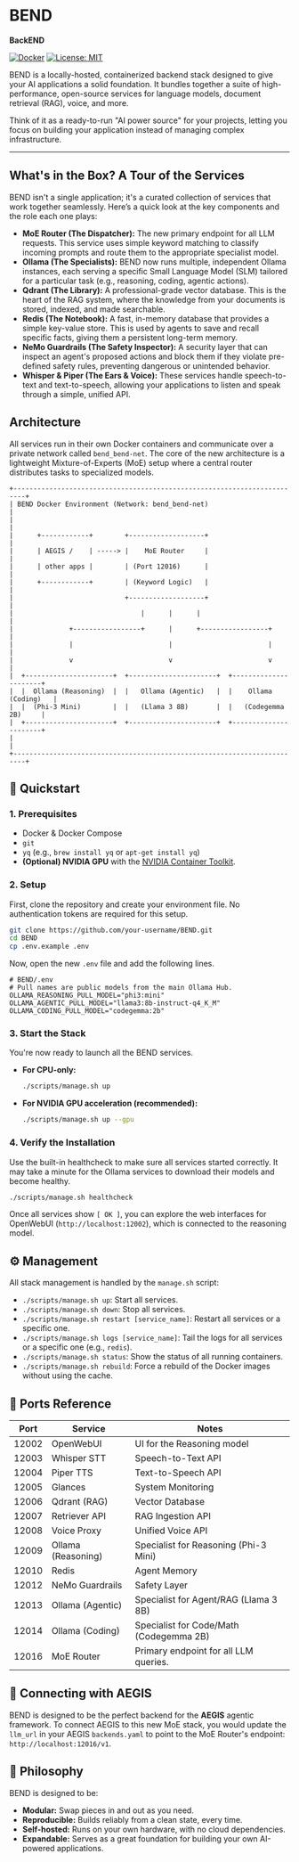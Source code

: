 # BEND
**BackEND**

[![Docker](https://img.shields.io/badge/containerized-Docker-blue)](https://www.docker.com/)
[![License: MIT](https://img.shields.io/badge/License-MIT-yellow.svg)](https://opensource.org/licenses/MIT)

BEND is a locally-hosted, containerized backend stack designed to give your AI applications a solid foundation. It bundles together a suite of high-performance, open-source services for language models, document retrieval (RAG), voice, and more.

Think of it as a ready-to-run "AI power source" for your projects, letting you focus on building your application instead of managing complex infrastructure.

---

## What's in the Box? A Tour of the Services

BEND isn't a single application; it's a curated collection of services that work together seamlessly. Here’s a quick look at the key components and the role each one plays:

-   **MoE Router (The Dispatcher):** The new primary endpoint for all LLM requests. This service uses simple keyword matching to classify incoming prompts and route them to the appropriate specialist model.
-   **Ollama (The Specialists):** BEND now runs multiple, independent Ollama instances, each serving a specific Small Language Model (SLM) tailored for a particular task (e.g., reasoning, coding, agentic actions).
-   **Qdrant (The Library):** A professional-grade vector database. This is the heart of the RAG system, where the knowledge from your documents is stored, indexed, and made searchable.
-   **Redis (The Notebook):** A fast, in-memory database that provides a simple key-value store. This is used by agents to save and recall specific facts, giving them a persistent long-term memory.
-   **NeMo Guardrails (The Safety Inspector):** A security layer that can inspect an agent's proposed actions and block them if they violate pre-defined safety rules, preventing dangerous or unintended behavior.
-   **Whisper & Piper (The Ears & Voice):** These services handle speech-to-text and text-to-speech, allowing your applications to listen and speak through a simple, unified API.

## Architecture

All services run in their own Docker containers and communicate over a private network called `bend_bend-net`. The core of the new architecture is a lightweight Mixture-of-Experts (MoE) setup where a central router distributes tasks to specialized models.

```
+-------------------------------------------------------------------------+
| BEND Docker Environment (Network: bend_bend-net)                        |
|                                                                         |
|      +------------+        +-------------------+                        |
|      | AEGIS /    | -----> |    MoE Router     |                        |
|      | other apps |        | (Port 12016)      |                        |
|      +------------+        | (Keyword Logic)   |                        |
|                            +-------------------+                        |
|                                |      |      |                          |
|              +-----------------+      |      +-----------------+        |
|              |                        |                        |        |
|              v                        v                        v        |
|  +----------------------+  +----------------------+  +----------------------+
|  |  Ollama (Reasoning)  |  |   Ollama (Agentic)   |  |    Ollama (Coding)   |
|  |  (Phi-3 Mini)        |  |   (Llama 3 8B)       |  |   (Codegemma 2B)     |
|  +----------------------+  +----------------------+  +----------------------+
|                                                                         |
+-------------------------------------------------------------------------+
```

## 🚀 Quickstart

### 1. Prerequisites

-   Docker & Docker Compose
-   `git`
-   `yq` (e.g., `brew install yq` or `apt-get install yq`)
-   **(Optional) NVIDIA GPU** with the [NVIDIA Container Toolkit](https://docs.nvidia.com/datacenter/cloud-native/container-toolkit/latest/install-guide.html).

### 2. Setup

First, clone the repository and create your environment file. No authentication tokens are required for this setup.

```bash
git clone https://github.com/your-username/BEND.git
cd BEND
cp .env.example .env
```

Now, open the new `.env` file and add the following lines.
```dotenv
# BEND/.env
# Pull names are public models from the main Ollama Hub.
OLLAMA_REASONING_PULL_MODEL="phi3:mini"
OLLAMA_AGENTIC_PULL_MODEL="llama3:8b-instruct-q4_K_M"
OLLAMA_CODING_PULL_MODEL="codegemma:2b"
```

### 3. Start the Stack

You're now ready to launch all the BEND services.

-   **For CPU-only:**
    ```bash
    ./scripts/manage.sh up
    ```
-   **For NVIDIA GPU acceleration (recommended):**
    ```bash
    ./scripts/manage.sh up --gpu
    ```

### 4. Verify the Installation

Use the built-in healthcheck to make sure all services started correctly. It may take a minute for the Ollama services to download their models and become healthy.

```bash
./scripts/manage.sh healthcheck
```

Once all services show `[ OK ]`, you can explore the web interfaces for OpenWebUI (`http://localhost:12002`), which is connected to the reasoning model.

## ⚙️ Management

All stack management is handled by the `manage.sh` script:

-   `./scripts/manage.sh up`: Start all services.
-   `./scripts/manage.sh down`: Stop all services.
-   `./scripts/manage.sh restart [service_name]`: Restart all services or a specific one.
-   `./scripts/manage.sh logs [service_name]`: Tail the logs for all services or a specific one (e.g., `redis`).
-   `./scripts/manage.sh status`: Show the status of all running containers.
-   `./scripts/manage.sh rebuild`: Force a rebuild of the Docker images without using the cache.

## 🎯 Ports Reference

| Port   | Service                   | Notes                                         |
|--------|---------------------------|-----------------------------------------------|
| 12002  | OpenWebUI                 | UI for the Reasoning model                    |
| 12003  | Whisper STT               | Speech-to-Text API                            |
| 12004  | Piper TTS                 | Text-to-Speech API                            |
| 12005  | Glances                   | System Monitoring                             |
| 12006  | Qdrant (RAG)              | Vector Database                               |
| 12007  | Retriever API             | RAG Ingestion API                             |
| 12008  | Voice Proxy               | Unified Voice API                             |
| 12009  | Ollama (Reasoning)        | Specialist for Reasoning (Phi-3 Mini)         |
| 12010  | Redis                     | Agent Memory                                  |
| 12012  | NeMo Guardrails           | Safety Layer                                  |
| 12013  | Ollama (Agentic)          | Specialist for Agent/RAG (Llama 3 8B)         |
| 12014  | Ollama (Coding)           | Specialist for Code/Math (Codegemma 2B)       |
| 12016  | MoE Router                | Primary endpoint for all LLM queries.         |


## 🤝 Connecting with AEGIS

BEND is designed to be the perfect backend for the **AEGIS** agentic framework. To connect AEGIS to this new MoE stack, you would update the `llm_url` in your AEGIS `backends.yaml` to point to the MoE Router's endpoint: `http://localhost:12016/v1`.

## 💬 Philosophy

BEND is designed to be:

-   **Modular:** Swap pieces in and out as you need.
-   **Reproducible:** Builds reliably from a clean state, every time.
-   **Self-hosted:** Runs on your own hardware, with no cloud dependencies.
-   **Expandable:** Serves as a great foundation for building your own AI-powered applications.
